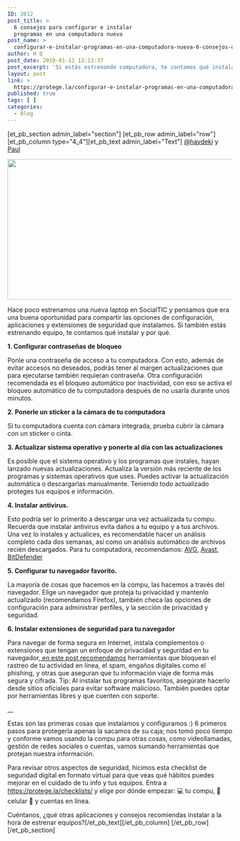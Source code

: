 ```yaml
---
ID: 2612
post_title: >
  6 consejos para configurar e instalar
  programas en una computadora nueva
post_name: >
  configurar-e-instalar-programas-en-una-computadora-nueva-6-consejos-de-seguridad-digital
author: H Q
post_date: 2019-01-11 12:13:37
post_excerpt: 'Si estás estrenando computadora, te contamos qué instalar y por qué: opciones de configuración, aplicaciones y extensiones de seguridad'
layout: post
link: >
  https://protege.la/configurar-e-instalar-programas-en-una-computadora-nueva-6-consejos-de-seguridad-digital/
published: true
tags: [ ]
categories:
  - Blog
---
```

[et_pb_section admin_label="section"] [et_pb_row admin_label="row"] [et_pb_column type="4_4"][et_pb_text admin_label="Text"]
<a href="https://twitter.com/Haydeki" target="_blank" rel="noopener noreferrer">@haydeki</a> y <a href="https://twitter.com/_Penserbjorne" target="_blank" rel="noopener noreferrer">Paul</a>

<img class="aligncenter wp-image-2616 size-full" src="https://protege.la/wp-content/uploads/2019/01/Configura-y-protege-tu-compu-nueva-conmigo-1.png" alt="" width="560" height="315" />

Hace poco estrenamos una nueva laptop en SocialTIC y pensamos que era una buena oportunidad para compartir las opciones de configuración, aplicaciones y extensiones de seguridad que instalamos. Si también estás estrenando equipo, te contamos qué instalar y por qué.

**1\. Configurar contraseñas de bloqueo**

Ponle una contraseña de acceso a tu computadora. Con esto, además de evitar accesos no deseados, podrás tener al margen actualizaciones que para ejecutarse también requieran contraseña. Otra configuración recomendada es el bloqueo automático por inactividad, con eso se activa el bloqueo automático de tu computadora después de no usarla durante unos minutos.

**2\. Ponerle un sticker a la cámara de tu computadora**

Si tu computadora cuenta con cámara integrada, prueba cubrir la cámara con un sticker o cinta.

**3\. Actualizar sistema operativo y ponerte al día con las actualizaciones**

Es posible que el sistema operativo y los programas que instales, hayan lanzado nuevas actualizaciones. Actualiza la versión más reciente de los programas y sistemas operativos que uses. Puedes activar la actualización automática o descargarlas manualmente. Teniendo todo actualizado proteges tus equipos e información.

**4\. Instalar antivirus.**

Esto podría ser lo primerito a descargar una vez actualizada tu compu. Recuerda que instalar antivirus evita daños a tu equipo y a tus archivos. Una vez lo instales y actualices, es recomendable hacer un análisis completo cada dos semanas, así como un análisis automático de archivos recién descargados. Para tu computadora, recomendamos: <a href="https://protege.la/antivirus-avg/" target="_blank" rel="noopener noreferrer">AVG</a>, <a href="https://protege.la/antivirus-avast/" target="_blank" rel="noopener noreferrer">Avast</a>, <a href="https://protege.la/antivirus-bitdefender/" target="_blank" rel="noopener noreferrer">BitDefender</a>

**5\. Configurar tu navegador favorito.**

La mayoría de cosas que hacemos en la compu, las hacemos a través del navegador. Elige un navegador que proteja tu privacidad y mantenlo actualizado (recomendamos Firefox), también checa las opciones de configuración para administrar perfiles, y la sección de privacidad y seguridad.

**6\. Instalar extensiones de seguridad para tu navegador**

Para navegar de forma segura en Internet, instala complementos o extensiones que tengan un enfoque de privacidad y seguridad en tu navegador,<a href="https://socialtic.org/blog/complementos-seguridad-privacidad-para-tu-navegador/" target="_blank" rel="noopener noreferrer"> en este post recomendamos</a> herramientas que bloquean el rastreo de tu actividad en línea, el spam, engaños digitales como el phishing, y otras que aseguran que tu información viaje de forma más segura y cifrada. Tip: Al instalar tus programas favoritos, asegúrate hacerlo desde sitios oficiales para evitar software malicioso. También puedes optar por herramientas libres y que cuenten con soporte.

__

Estas son las primeras cosas que instalamos y configuramos :) 6 primeros pasos para protegerla apenas la sacamos de su caja; nos tomó poco tiempo y conforme vamos usando la compu para otras cosas, como videollamadas, gestión de redes sociales o cuentas, vamos sumando herramientas que protejan nuestra información.

Para revisar otros aspectos de seguridad, hicimos esta checklist de seguridad digital en formato virtual para que veas qué hábitos puedes mejorar en el cuidado de tu info y tus equipos. Entra a <a href="https://protege.la/checklists/" target="_blank" rel="noopener noreferrer">https://protege.la/checklists/</a> y elige por dónde empezar: 💻 tu compu, 📱 celular 💬 y cuentas en línea.

Cuéntanos, ¿qué otras aplicaciones y consejos recomiendas instalar a la hora de estrenar equipos?[/et_pb_text][/et_pb_column] [/et_pb_row] [/et_pb_section]